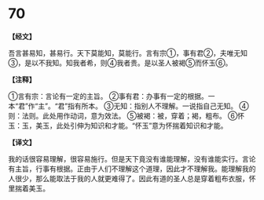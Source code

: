 # 70

**【经文】**

吾言甚易知，甚易行。天下莫能知，莫能行。言有宗①，事有君②，夫唯无知③，是以不我知。知我者希，则④我者贵。是以圣人被褐⑤而怀玉⑥。

**【注释】**

①言有宗：言论有一定的主旨。
②事有君：办事有一定的根据。一本“君”作“主”。“君”指有所本。
③无知：指别人不理解。一说指自己无知。
④则：法则。此处用作动词，意为效法。
⑤被褐：被，穿着；褐，粗布。
⑥怀玉：玉，美玉，此处引伸为知识和才能。“怀玉”意为怀揣着知识和才能。

**【译文】**

我的话很容易理解，很容易施行。但是天下竟没有谁能理解，没有谁能实行。言论有主旨，行事有根据。正由于人们不理解这个道理，因此才不理解我。能理解我的人很少，那么能取法于我的人就更难得了。因此有道的圣人总是穿着粗布衣服，怀里揣着美玉。
